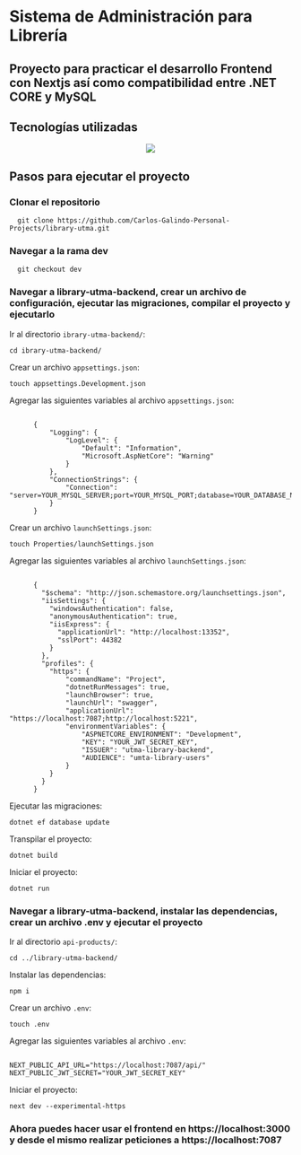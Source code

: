 <h1>Sistema de Administración para Librería</h1>

<h2>Proyecto para practicar el desarrollo Frontend con Nextjs así como compatibilidad entre .NET CORE y MySQL</h2>

<h2>Tecnologías utilizadas</h2>

<p align="center">
  <a href="https://skillicons.dev">
    <img src="https://skillicons.dev/icons?i=ts,next,dotnet,mysql,tailwind&perline=12" />
  </a>
</p>

<h2>Pasos para ejecutar el proyecto</h2>

<h3>Clonar el repositorio</h3>

      git clone https://github.com/Carlos-Galindo-Personal-Projects/library-utma.git

<h3> Navegar a la rama dev </h3>

      git checkout dev

<h3>Navegar a library-utma-backend, crear un archivo de configuración, ejecutar las migraciones, compilar el proyecto y ejecutarlo</h3>

<p>Ir al directorio <code>ibrary-utma-backend/</code>:</p>
<pre><code>cd ibrary-utma-backend/</code></pre>

<p>Crear un archivo <code>appsettings.json</code></code>:</p>
<pre><code>touch appsettings.Development.json</code></pre>

<p>Agregar las siguientes variables al archivo <code>appsettings.json</code>:</p>
<pre><code>
      {
          "Logging": {
              "LogLevel": {
                  "Default": "Information",
                  "Microsoft.AspNetCore": "Warning"
              }
          },
          "ConnectionStrings": {
              "Connection": "server=YOUR_MYSQL_SERVER;port=YOUR_MYSQL_PORT;database=YOUR_DATABASE_NAME;user=YOUR_MYSQL_NAME;password=YOUR_MYSQL_PASSWORD"
          }
      }
</code></pre>

<p>Crear un archivo <code>launchSettings.json</code></code>:</p>
<pre><code>touch Properties/launchSettings.json</code></pre>

<p>Agregar las siguientes variables al archivo <code>launchSettings.json</code>:</p>
<pre><code>
      {
        "$schema": "http://json.schemastore.org/launchsettings.json",
        "iisSettings": {
          "windowsAuthentication": false,
          "anonymousAuthentication": true,
          "iisExpress": {
            "applicationUrl": "http://localhost:13352",
            "sslPort": 44382
          }
        },
        "profiles": {
          "https": {
              "commandName": "Project",
              "dotnetRunMessages": true,
              "launchBrowser": true,
              "launchUrl": "swagger",
              "applicationUrl": "https://localhost:7087;http://localhost:5221",
              "environmentVariables": {
                  "ASPNETCORE_ENVIRONMENT": "Development",
                  "KEY": "YOUR_JWT_SECRET_KEY",
                  "ISSUER": "utma-library-backend",
                  "AUDIENCE": "umta-library-users"
              }
          }
        }
      }
</code></pre>

<p>Ejecutar las migraciones:</p>
<pre><code>dotnet ef database update</code></pre>

<p>Transpilar el proyecto:</p>
<pre><code>dotnet build</code></pre>

<p>Iniciar el proyecto:</p>
<pre><code>dotnet run</code></pre>
  
<h3>Navegar a library-utma-backend, instalar las dependencias, crear un archivo .env y ejecutar el proyecto</h3>

<p>Ir al directorio <code>api-products/</code>:</p>
<pre><code>cd ../library-utma-backend/</code></pre>

<p>Instalar las dependencias:</p>
<pre><code>npm i</code></pre>

<p>Crear un archivo <code>.env</code>:</p>
<pre><code>touch .env</code></pre>

<p>Agregar las siguientes variables al archivo <code>.env</code>:</p>
<pre><code>
NEXT_PUBLIC_API_URL="https://localhost:7087/api/"
NEXT_PUBLIC_JWT_SECRET="YOUR_JWT_SECRET_KEY"
</code></pre>

<p>Iniciar el proyecto:</p>
<pre><code>next dev --experimental-https</code></pre>

<h3> Ahora puedes hacer usar el frontend en https://localhost:3000 y desde el mismo realizar peticiones a https://localhost:7087</h3>
